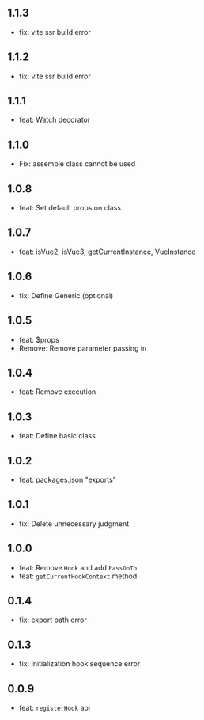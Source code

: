 ## 1.1.3
- fix: vite ssr build error
## 1.1.2
- fix: vite ssr build error
## 1.1.1
- feat: Watch decorator
## 1.1.0
- Fix: assemble class cannot be used
## 1.0.8
- feat: Set default props on class
## 1.0.7
- feat: isVue2, isVue3, getCurrentInstance, VueInstance
## 1.0.6
- fix: Define Generic (optional)
## 1.0.5
- feat: $props
- Remove: Remove parameter passing in
## 1.0.4
- feat: Remove execution
## 1.0.3
- feat: Define basic class
## 1.0.2
- feat: packages.json "exports"
## 1.0.1
- fix: Delete unnecessary judgment
## 1.0.0
- feat: Remove `Hook` and add `PassOnTo`
- feat: `getCurrentHookContext` method
## 0.1.4
- fix: export path error
## 0.1.3
- fix: Initialization hook sequence error
## 0.0.9
- feat: `registerHook` api

